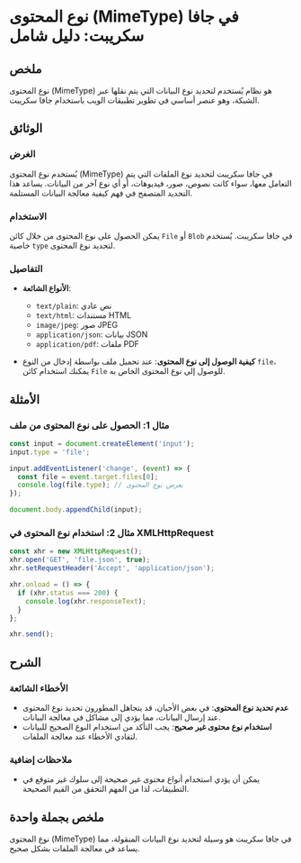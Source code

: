 <!--
Meta Description: # نوع المحتوى (MimeType) في جافا سكريبت: دليل شامل ## ملخص نوع المحتوى (MimeType) هو نظام يُستخدم لتحديد نوع البيانات التي يتم نقلها عبر الشبكة، وهو ع...
Meta Keywords: نوع, المحتوى, file, xhr, البيانات
-->

# نوع المحتوى (MimeType) في جافا سكريبت: دليل شامل

## ملخص
نوع المحتوى (MimeType) هو نظام يُستخدم لتحديد نوع البيانات التي يتم نقلها عبر الشبكة، وهو عنصر أساسي في تطوير تطبيقات الويب باستخدام جافا سكريبت.

## الوثائق
### الغرض
يُستخدم نوع المحتوى (MimeType) في جافا سكريبت لتحديد نوع الملفات التي يتم التعامل معها، سواء كانت نصوص، صور، فيديوهات، أو أي نوع آخر من البيانات. يساعد هذا التحديد المتصفح في فهم كيفية معالجة البيانات المستلمة.

### الاستخدام
يمكن الحصول على نوع المحتوى من خلال كائن `File` أو `Blob` في جافا سكريبت. يُستخدم خاصية `type` لتحديد نوع المحتوى.

### التفاصيل
- **الأنواع الشائعة**:
  - `text/plain`: نص عادي
  - `text/html`: مستندات HTML
  - `image/jpeg`: صور JPEG
  - `application/json`: بيانات JSON
  - `application/pdf`: ملفات PDF
  
- **كيفية الوصول إلى نوع المحتوى**:
  عند تحميل ملف بواسطة إدخال من النوع `file`، يمكنك استخدام كائن `File` للوصول إلى نوع المحتوى الخاص به.

## الأمثلة
### مثال 1: الحصول على نوع المحتوى من ملف
```javascript
const input = document.createElement('input');
input.type = 'file';

input.addEventListener('change', (event) => {
  const file = event.target.files[0];
  console.log(file.type); // يعرض نوع المحتوى
});

document.body.appendChild(input);
```

### مثال 2: استخدام نوع المحتوى في XMLHttpRequest
```javascript
const xhr = new XMLHttpRequest();
xhr.open('GET', 'file.json', true);
xhr.setRequestHeader('Accept', 'application/json');

xhr.onload = () => {
  if (xhr.status === 200) {
    console.log(xhr.responseText);
  }
};

xhr.send();
```

## الشرح
### الأخطاء الشائعة
- **عدم تحديد نوع المحتوى**: في بعض الأحيان، قد يتجاهل المطورون تحديد نوع المحتوى عند إرسال البيانات، مما يؤدي إلى مشاكل في معالجة البيانات.
- **استخدام نوع محتوى غير صحيح**: يجب التأكد من استخدام النوع الصحيح للبيانات لتفادي الأخطاء عند معالجة الملفات.

### ملاحظات إضافية
- يمكن أن يؤدي استخدام أنواع محتوى غير صحيحة إلى سلوك غير متوقع في التطبيقات، لذا من المهم التحقق من القيم الصحيحة.

## ملخص بجملة واحدة
نوع المحتوى (MimeType) في جافا سكريبت هو وسيلة لتحديد نوع البيانات المنقولة، مما يساعد في معالجة الملفات بشكل صحيح.